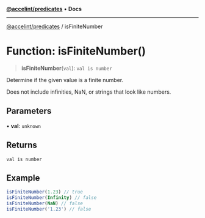 <!-- Copyright 2025 Hypergiant Galactic Systems Inc. All rights reserved.
This file is licensed to you under the Apache License, Version 2.0 (the "License");
you may not use this file except in compliance with the License. You may obtain a copy
of the License at https://www.apache.org/licenses/LICENSE-2.0
Unless required by applicable law or agreed to in writing, software distributed under
the License is distributed on an "AS IS" BASIS, WITHOUT WARRANTIES OR REPRESENTATIONS
OF ANY KIND, either express or implied. See the License for the specific language
governing permissions and limitations under the License. -->

[**@accelint/predicates**](../README.md) • **Docs**

***

[@accelint/predicates](../README.md) / isFiniteNumber

# Function: isFiniteNumber()

> **isFiniteNumber**(`val`): `val is number`

Determine if the given value is a finite number.

Does not include infinities, NaN, or strings that look like numbers.

## Parameters

• **val**: `unknown`

## Returns

`val is number`

## Example

```ts
isFiniteNumber(1.23) // true
isFiniteNumber(Infinity) // false
isFiniteNumber(NaN) // false
isFiniteNumber('1.23') // false
```
